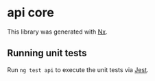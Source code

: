 # api core

This library was generated with [Nx](https://nx.dev).

## Running unit tests

Run `ng test api` to execute the unit tests via [Jest](https://jestjs.io).
